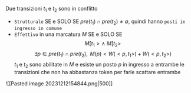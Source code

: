 Due transizioni $t_1$ e $t_2$ sono in conflitto
- `Strutturale` SE e SOLO SE $pre(t_1) \cap pre(t_2) \neq \emptyset$, quindi hanno `posti in ingresso in comune`
- `Effettivo` in una marcatura $M$ SE e SOLO SE 
$$M[t_1 > \wedge \text{ }M[t_2 > $$$$\exists p \in pre(t_1) \cap pre(t_2),\text{ }M(p) < W(<p, t_1>) + W(<p, t_2>)$$
$t_1$ e $t_2$ sono abilitate in $M$ e esiste un posto $p$ in ingresso a entrambe le transizioni che non ha abbastanza token per farle scattare entrambe

![[Pasted image 20231212154844.png|500]]
